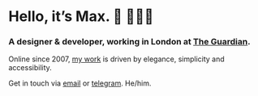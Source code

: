 # Hello, it’s Max. 👋 👨🏻‍💻

### A designer & developer, working in London at [The Guardian][employer].

Online since 2007, [my work][] is driven by elegance, simplicity and accessibility.

Get in touch via [email][] or [telegram][]. He/him.

[my work]: https://www.mxdvl.com/works
[employer]: https://www.theguardian.com/uk
[email]: hi@mxdvl.com
[telegram]: https://t.me/mxdvl
